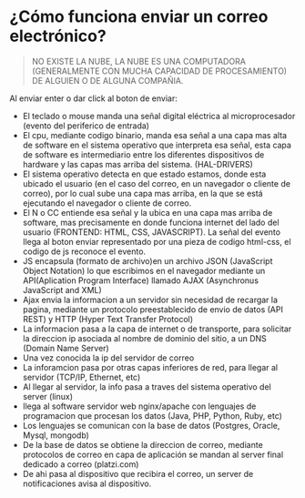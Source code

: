 # ¿Cómo funciona enviar un correo electrónico?

> NO EXISTE LA NUBE, LA NUBE ES UNA COMPUTADORA (GENERALMENTE CON MUCHA CAPACIDAD DE PROCESAMIENTO) DE ALGUIEN O DE ALGUNA COMPAÑIA.

Al enviar enter o dar click al boton de enviar:

- El teclado o mouse manda una señal digital eléctrica al microprocesador (evento del periferico de entrada)
- El cpu, mediante codigo binario, manda esa señal a una capa mas alta de software en el sistema operativo que interpreta esa señal, esta capa de software es intermediario entre los diferentes dispositivos de hardware y las capas mas arriba del sistema. (HAL-DRIVERS)
- El sistema operativo detecta en que estado estamos, donde esta ubicado el usuario (en el caso del correo, en un navegador o cliente de correo), por lo cual sube una capa mas arriba, en la que se está ejecutando el navegador o cliente de correo.
- El N o CC entiende esa señal y la ubica en una capa mas arriba de software, mas precisamente en donde funciona internet del lado del usuario (FRONTEND: HTML, CSS, JAVASCRIPT). La señal del evento llega al boton enviar representado por una pieza de codigo html-css, el codigo de js reconoce el evento.
- JS encapsula (formato de archivo)en un archivo JSON (JavaScript Object Notation) lo que escribimos en el navegador mediante un API(Aplication Program Interface) llamado AJAX (Asynchronus JavaScript and XML)
- Ajax envia la informacion a un servidor sin necesidad de recargar la pagina, mediante un protocolo preestablecido de envio de datos (API REST) y HTTP (Hyper Text Transfer Protocol)
- La informacion pasa a la capa de internet o de transporte, para solicitar la direccion ip asociada al nombre de dominio del sitio, a un DNS (Domain Name Server)
- Una vez conocida la ip del servidor de correo 
- La inforamcion pasa por otras capas inferiores de red, para llegar al servidor (TCP/IP, Ethernet, etc)
- Al llegar al servidor, la info pasa a traves del sistema operativo del server (linux)
- llega al software servidor web nginx/apache con lenguajes de programacion que procesan los datos (Java, PHP, Python, Ruby, etc)
- Los lenguajes se comunican con la base de datos (Postgres, Oracle, Mysql, mongodb)
- De la base de datos se obtiene la direccion de correo, mediante protocolos de correo en capa de aplicación se mandan al server final dedicado a correo (platzi.com)
- De ahi pasa al dispositivo que recibira el correo, un server de notificaciones avisa al dispositivo.